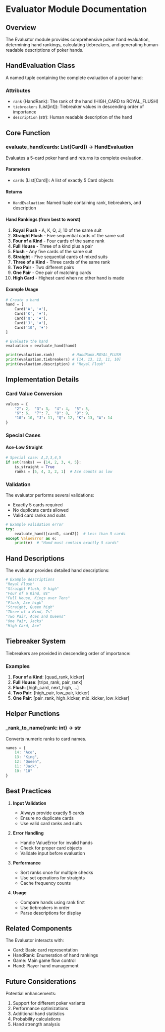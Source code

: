 # Evaluator Module Documentation

## Overview
The Evaluator module provides comprehensive poker hand evaluation, determining hand rankings, calculating tiebreakers, and generating human-readable descriptions of poker hands.

## HandEvaluation Class

A named tuple containing the complete evaluation of a poker hand:

### Attributes
- `rank` (HandRank): The rank of the hand (HIGH_CARD to ROYAL_FLUSH)
- `tiebreakers` (List[int]): Tiebreaker values in descending order of importance
- `description` (str): Human readable description of the hand

## Core Function

### evaluate_hand(cards: List[Card]) -> HandEvaluation

Evaluates a 5-card poker hand and returns its complete evaluation.

#### Parameters
- `cards` (List[Card]): A list of exactly 5 Card objects

#### Returns
- `HandEvaluation`: Named tuple containing rank, tiebreakers, and description

#### Hand Rankings (from best to worst)
1. **Royal Flush** - A, K, Q, J, 10 of the same suit
2. **Straight Flush** - Five sequential cards of the same suit
3. **Four of a Kind** - Four cards of the same rank
4. **Full House** - Three of a kind plus a pair
5. **Flush** - Any five cards of the same suit
6. **Straight** - Five sequential cards of mixed suits
7. **Three of a Kind** - Three cards of the same rank
8. **Two Pair** - Two different pairs
9. **One Pair** - One pair of matching cards
10. **High Card** - Highest card when no other hand is made

#### Example Usage
```python
# Create a hand
hand = [
    Card('A', '♠'), 
    Card('K', '♠'), 
    Card('Q', '♠'), 
    Card('J', '♠'), 
    Card('10', '♠')
]

# Evaluate the hand
evaluation = evaluate_hand(hand)

print(evaluation.rank)        # HandRank.ROYAL_FLUSH
print(evaluation.tiebreakers) # [14, 13, 12, 11, 10]
print(evaluation.description) # "Royal Flush"
```

## Implementation Details

### Card Value Conversion
```python
values = {
    "2": 2,  "3": 3,  "4": 4,  "5": 5,
    "6": 6,  "7": 7,  "8": 8,  "9": 9,
    "10": 10, "J": 11, "Q": 12, "K": 13, "A": 14
}
```

### Special Cases

#### Ace-Low Straight
```python
# Special case: A,2,3,4,5
if set(ranks) == {14, 2, 3, 4, 5}:
    is_straight = True
    ranks = [5, 4, 3, 2, 1]  # Ace counts as low
```

### Validation

The evaluator performs several validations:
- Exactly 5 cards required
- No duplicate cards allowed
- Valid card ranks and suits

```python
# Example validation error
try:
    evaluate_hand([card1, card2])  # Less than 5 cards
except ValueError as e:
    print(e)  # "Hand must contain exactly 5 cards"
```

## Hand Descriptions

The evaluator provides detailed hand descriptions:

```python
# Example descriptions
"Royal Flush"
"Straight Flush, 9 high"
"Four of a Kind, 8s"
"Full House, Kings over Tens"
"Flush, Ace high"
"Straight, Queen high"
"Three of a Kind, 7s"
"Two Pair, Aces and Queens"
"One Pair, Jacks"
"High Card, Ace"
```

## Tiebreaker System

Tiebreakers are provided in descending order of importance:

### Examples
1. **Four of a Kind**: [quad_rank, kicker]
2. **Full House**: [trips_rank, pair_rank]
3. **Flush**: [high_card, next_high, ...]
4. **Two Pair**: [high_pair, low_pair, kicker]
5. **One Pair**: [pair_rank, high_kicker, mid_kicker, low_kicker]

## Helper Functions

### _rank_to_name(rank: int) -> str
Converts numeric ranks to card names.

```python
names = {
    14: "Ace",
    13: "King",
    12: "Queen",
    11: "Jack",
    10: "10"
}
```

## Best Practices

1. **Input Validation**
   - Always provide exactly 5 cards
   - Ensure no duplicate cards
   - Use valid card ranks and suits

2. **Error Handling**
   - Handle ValueError for invalid hands
   - Check for proper card objects
   - Validate input before evaluation

3. **Performance**
   - Sort ranks once for multiple checks
   - Use set operations for straights
   - Cache frequency counts

4. **Usage**
   - Compare hands using rank first
   - Use tiebreakers in order
   - Parse descriptions for display

## Related Components

The Evaluator interacts with:
- Card: Basic card representation
- HandRank: Enumeration of hand rankings
- Game: Main game flow control
- Hand: Player hand management

## Future Considerations

Potential enhancements:
1. Support for different poker variants
2. Performance optimizations
3. Additional hand statistics
4. Probability calculations
5. Hand strength analysis 